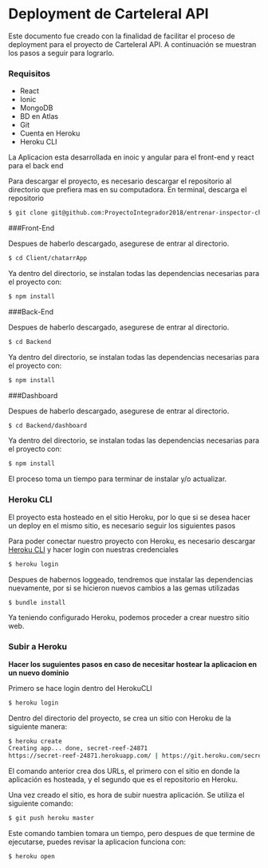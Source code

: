 # Deployment de CarteleraI API

Este documento fue creado con la finalidad de facilitar el proceso de deployment para el proyecto de CarteleraI API. A continuación se muestran los pasos a seguir para lograrlo.

### Requisitos

* React
* Ionic
* MongoDB
* BD en Atlas
* Git
* Cuenta en Heroku
* Heroku CLI

La Aplicacion esta desarrollada en inoic y angular para el front-end y react para el back end

Para descargar el proyecto, es necesario descargar el repositorio al directorio que prefiera mas en su computadora. En terminal, descarga el repositorio
```bash
$ git clone git@github.com:ProyectoIntegrador2018/entrenar-inspector-chatarra
```
###Front-End

Despues de haberlo descargado, asegurese de entrar al directorio.
```bash
$ cd Client/chatarrApp
```

Ya dentro del directorio, se instalan todas las dependencias necesarias para el proyecto con:
```bash
$ npm install
```

###Back-End

Despues de haberlo descargado, asegurese de entrar al directorio.
```bash
$ cd Backend
```

Ya dentro del directorio, se instalan todas las dependencias necesarias para el proyecto con:
```bash
$ npm install
```
###Dashboard

Despues de haberlo descargado, asegurese de entrar al directorio.
```bash
$ cd Backend/dashboard
```

Ya dentro del directorio, se instalan todas las dependencias necesarias para el proyecto con:
```bash
$ npm install
```


El proceso toma un tiempo para terminar de instalar y/o actualizar.


### Heroku CLI

El proyecto esta hosteado en el sitio Heroku, por lo que si se desea hacer un deploy en el mismo sitio, es necesario seguir los siguientes pasos

Para poder conectar nuestro proyecto con Heroku, es necesario descargar [Heroku CLI](https://devcenter.heroku.com/articles/heroku-cli#download-and-install) y hacer login con nuestras credenciales
```bash
$ heroku login
```

Despues de habernos loggeado, tendremos que instalar las dependencias nuevamente, por si se hicieron nuevos cambios a las gemas utilizadas
```bash
$ bundle install
```

Ya teniendo configurado Heroku, podemos proceder a crear nuestro sitio web.

### Subir a Heroku

**Hacer los suguientes pasos en caso de necesitar hostear la aplicacion en un nuevo dominio**

Primero se hace login dentro del HerokuCLI

```bash
$ heroku login
```

Dentro del directorio del proyecto, se crea un sitio con Heroku de la siguiente manera:
```bash
$ heroku create
Creating app... done, secret-reef-24871
https://secret-reef-24871.herokuapp.com/ | https://git.heroku.com/secret-reef-24871.git
```

El comando anterior crea dos URLs, el primero con el sitio en donde la aplicación es hosteada, y el segundo que es el repositorio en Heroku.

Una vez creado el sitio, es hora de subir nuestra aplicación. Se utiliza el siguiente comando:
```bash
$ git push heroku master
```

Este comando tambien tomara un tiempo, pero despues de que termine de ejecutarse, puedes revisar la aplicacion funciona con:
```bash
$ heroku open
```
